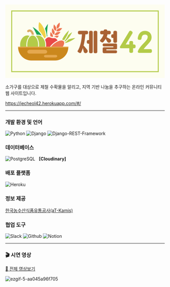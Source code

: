 ![logo](logo.png)

소가구를 대상으로 제철 수확물을 알리고, 지역 기반 나눔을 추구하는 온라인 커뮤니티 웹 사이트입니다.

https://jecheol42.herokuapp.com/#/

<hr>

### 개발 환경 및 언어

![Python](https://img.shields.io/badge/Python-3776AB?style=for-the-badge&logo=python&logoColor=white)
![Django](https://img.shields.io/badge/Django-092E20?style=for-the-badge&logo=django&logoColor=white)
![Django-REST-Framework](https://img.shields.io/badge/DJANGO-REST-ff1709?style=for-the-badge&logo=django&logoColor=white&color=ff1709&labelColor=gray
)

### 데이터베이스

![PostgreSQL](https://img.shields.io/badge/PostgreSQL-316192?style=for-the-badge&logo=postgresql&logoColor=white
) &nbsp; **[Cloudinary]**

### 배포 플랫폼

![Heroku](https://img.shields.io/badge/Heroku-430098?style=for-the-badge&logo=heroku&logoColor=white
)

### 정보 제공

<a href="https://www.kamis.or.kr/customer/reference/openapi_list.do">한국농수산식품유통공사(aT-Kamis)</a>


### 협업 도구
![Slack](https://img.shields.io/badge/Slack-4A154B?style=for-the-badge&logo=slack&logoColor=white)
![Github](https://img.shields.io/badge/GitHub-100000?style=for-the-badge&logo=github&logoColor=white)
![Notion](https://img.shields.io/badge/Notion-000000?style=for-the-badge&logo=notion&logoColor=white)

<hr>

### 🎬 시연 영상

<a href="https://www.youtube.com/watch?v=hERhz800fU8"> 🍿 전체 영상보기</a>

![ezgif-5-aa045a96f705](https://j.gifs.com/z6xyxZ.gif)
